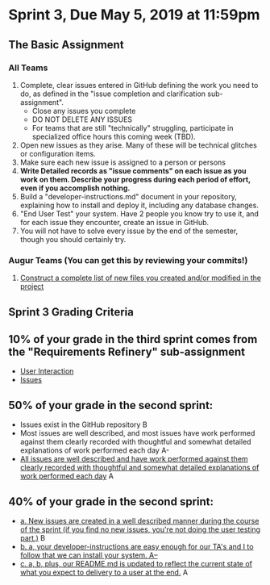 # Sprint 3, Due May 5, 2019 at 11:59pm

## The Basic Assignment

### All Teams
1.  Complete, clear issues entered in GitHub defining the work you need to do, as defined in the "issue completion and clarification sub-assignment". 
    - Close any issues you complete
    - DO NOT DELETE ANY ISSUES
    - For teams that are still "technically" struggling, participate in specialized office hours this coming week (TBD).    
2. Open new issues as they arise. Many of these will be technical glitches or configuration items. 
3. Make sure each new issue is assigned to a person or persons
4. **Write Detailed records as "issue comments" on each issue as you work on them. Describe your progress during each period of effort, even if you accomplish nothing.**
5.  Build a "developer-instructions.md" document in your repository, explaining how to install and deploy it, including any database changes. 
6.  "End User Test" your system. Have 2 people you know try to use it, and for each issue they encounter, create an issue in GitHub. 
7.  You will not have to solve every issue by the end of the semester, though you should certainly try. 

### Augur Teams (You can get this by reviewing your commits!)
1. [Construct a complete list of new files you created and/or modified in the project](https://github.com/computationalmystic/augur-group13/blob/master/sprint3/addedandmodified.md)

## Sprint 3 Grading Criteria

## 10% of your grade in the third sprint comes from the "Requirements Refinery" sub-assignment
- [User Interaction](https://github.com/computationalmystic/augur-group13/blob/master/sprint3/User%20Interaction.md)
- [Issues](https://github.com/computationalmystic/augur-group13/issues)

## 50% of your grade in the second sprint:
- Issues exist in the GitHub repository     B
- Most issues are well described, and most issues have work performed against them clearly recorded with thoughtful and somewhat detailed explanations of work performed each day   A-
- [All issues are well described and have work performed against them clearly recorded with thoughtful and somewhat detailed explanations of work performed each day](https://github.com/computationalmystic/augur-group13/issues) A

## 40% of your grade in the second sprint:
- [a. New issues are created in a well described manner during the course of the sprint (if you find no new issues, you're not doing the user testing part.)](https://github.com/computationalmystic/augur-group13/issues)    B
- [b. a, your developer-instructions are easy enough for our TA's and I to follow that we can install your system.  A– ](https://github.com/computationalmystic/augur-group13/blob/master/sprint3/developer-instructions.md)
- [c. a, b, plus, our README.md is updated to reflect the current state of what you expect to delivery to a user at the end.](https://github.com/computationalmystic/augur-group13/blob/master/README.md)	A 
